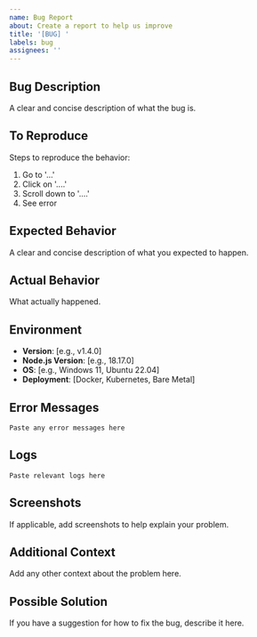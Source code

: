 ```yaml
---
name: Bug Report
about: Create a report to help us improve
title: '[BUG] '
labels: bug
assignees: ''
---
```


## Bug Description

A clear and concise description of what the bug is.

## To Reproduce

Steps to reproduce the behavior:
1. Go to '...'
2. Click on '....'
3. Scroll down to '....'
4. See error

## Expected Behavior

A clear and concise description of what you expected to happen.

## Actual Behavior

What actually happened.

## Environment

- **Version**: [e.g., v1.4.0]
- **Node.js Version**: [e.g., 18.17.0]
- **OS**: [e.g., Windows 11, Ubuntu 22.04]
- **Deployment**: [Docker, Kubernetes, Bare Metal]

## Error Messages

```
Paste any error messages here
```

## Logs

```
Paste relevant logs here
```

## Screenshots

If applicable, add screenshots to help explain your problem.

## Additional Context

Add any other context about the problem here.

## Possible Solution

If you have a suggestion for how to fix the bug, describe it here.
